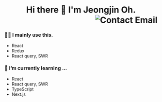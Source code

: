 <header>
  <h1>Hi there 👋  I'm Jeongjin Oh.
<!--     <img align="right"src="https://komarev.com/ghpvc/?username=ojj1123" alt="ojj1123" /> -->
  <a href="mailto:ojj991123@gmail.com">  
    <img align="right" src="http://img.shields.io/badge/-contact-9cf?style=social&amp;logo=Minutemailer&amp" alt="Contact Email">
  </a>
</h1>
<!--   <p>
    <img src="https://github-readme-stats.vercel.app/api/top-langs/?username=ojj1123&layout=compact&hide=html&langs_count=6" alt="ojj1123" width="45%" />
   <img src=https://github-readme-stats.vercel.app/api?username=ojj1123&count_private=true&show_icons=true" alt="ojj1123"  width="54%"/>
  </p> -->
</header>

### 🧑‍💻 I mainly use this.
- React
- Redux
- React query, SWR                                                                                                                                   
                                                                                                                                      
### 🌱 I’m currently learning ...
- React
- React query, SWR                                                                                                                 
- TypeScript
- Next.js                                                                                                                                      
